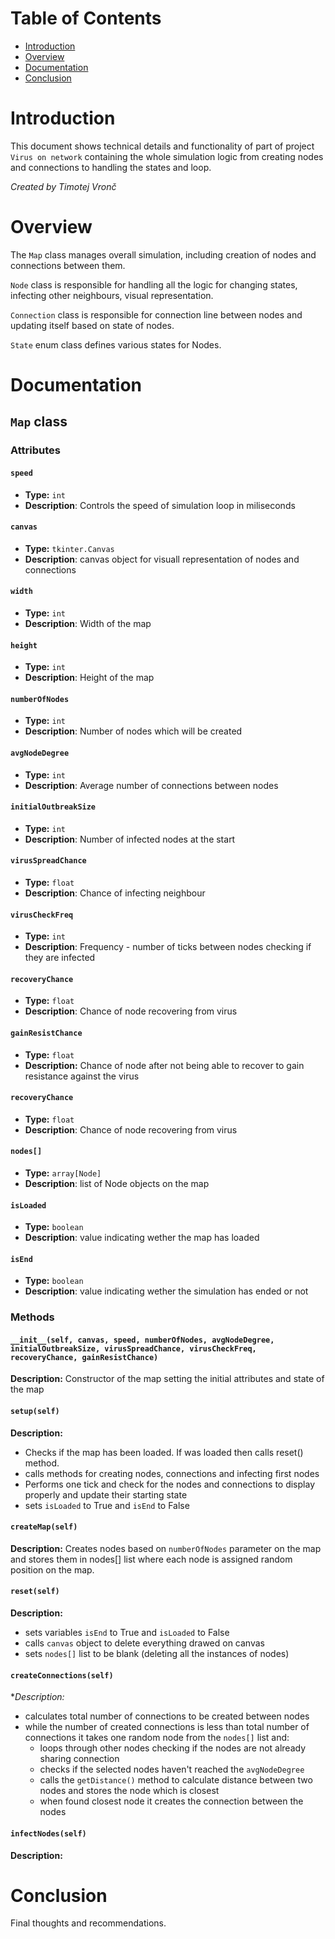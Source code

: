 # Table of Contents

- [Introduction](#introduction)
- [Overview](#Overviw)
- [Documentation](#documentation)
- [Conclusion](#conclusion)

# Introduction
This document shows technical details and functionality of part of project `Virus on network`
containing the whole simulation logic from creating nodes and connections to handling the states and loop.

*Created by Timotej Vronč*

# Overview
The `Map` class manages overall simulation, including creation of nodes and connections between them.

`Node` class is responsible for handling all the logic for changing states, infecting other neighbours, visual representation.

`Connection` class is responsible for connection line between nodes and updating itself based on state of nodes.

`State` enum class defines various states for Nodes.


# Documentation

## `Map` class

### Attributes

#### `speed`
- **Type:** `int`
- **Description**: Controls the speed of simulation loop in miliseconds

#### `canvas`
- **Type:** `tkinter.Canvas`
- **Description**: canvas object for visuall representation of nodes and connections

#### `width`
- **Type:** `int`
- **Description**: Width of the map

#### `height`
- **Type:** `int`
- **Description**: Height of the map

#### `numberOfNodes`
- **Type:** `int`
- **Description**: Number of nodes which will be created

#### `avgNodeDegree`
- **Type:** `int`
- **Description**: Average number of connections between nodes

#### `initialOutbreakSize`
- **Type:** `int`
- **Description**: Number of infected nodes at the start 

#### `virusSpreadChance`
- **Type:** `float`
- **Description**: Chance of infecting neighbour

#### `virusCheckFreq`
- **Type:** `int`
- **Description**: Frequency - number of ticks between nodes checking if they are infected

#### `recoveryChance`
- **Type:** `float`
- **Description**: Chance of node recovering from virus

#### `gainResistChance`
- **Type:** `float`
- **Description:** Chance of node after not being able to recover to gain resistance against the virus

#### `recoveryChance`
- **Type:** `float`
- **Description**: Chance of node recovering from virus

#### `nodes[]`
- **Type:** `array[Node]`
- **Description**: list of Node objects on the map

#### `isLoaded`
- **Type:** `boolean`
- **Description**: value indicating wether the map has loaded

#### `isEnd`
- **Type:** `boolean`
- **Description**: value indicating wether the simulation has ended or not

### Methods

####  `__init__(self, canvas, speed, numberOfNodes, avgNodeDegree, initialOutbreakSize, virusSpreadChance, virusCheckFreq, recoveryChance, gainResistChance)`
**Description:** Constructor of the map setting the initial attributes and state of the map

#### `setup(self)`
**Description:**
- Checks if the map has been loaded. If was loaded then calls reset() method.
- calls methods for creating nodes, connections and infecting first nodes
- Performs one tick and check for the nodes and connections to display properly and update their starting state
- sets `isLoaded` to True and `isEnd` to False

#### `createMap(self)`
**Description:** Creates nodes based on `numberOfNodes` parameter on the map and stores them in nodes[] list where each node is assigned random position on the map.

#### `reset(self)`
**Description:** 
- sets variables `isEnd` to True and `isLoaded` to False
- calls `canvas` object to delete everything drawed on canvas
- sets `nodes[]` list to be blank (deleting all the instances of nodes)

#### `createConnections(self)`
**Description:*
- calculates total number of connections to be created between nodes 
- while the number of created connections is less than total number of connections it takes one random node from the `nodes[]` list and:  
    - loops through other nodes checking if the nodes are not already sharing connection
    - checks if the selected nodes haven't reached the `avgNodeDegree`
    - calls the `getDistance()` method to calculate distance between two nodes and stores the node which is closest
    - when found closest node it creates the connection between the nodes

#### `infectNodes(self)`
**Description:** 

# Conclusion
Final thoughts and recommendations.

